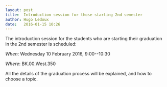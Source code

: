 ```yaml
---
layout: post
title:  Introduction session for those starting 2nd semester
author: Hugo Ledoux
date:   2016-01-15 10:26
---
```


The introduction session for the students who are starting their graduation in the 2nd semester is scheduled:

_When_: Wednesday 10 February 2016, 9:00--10:30

_Where_: BK.00.West.350

All the details of the graduation process will be explained, and how to choose a topic.







